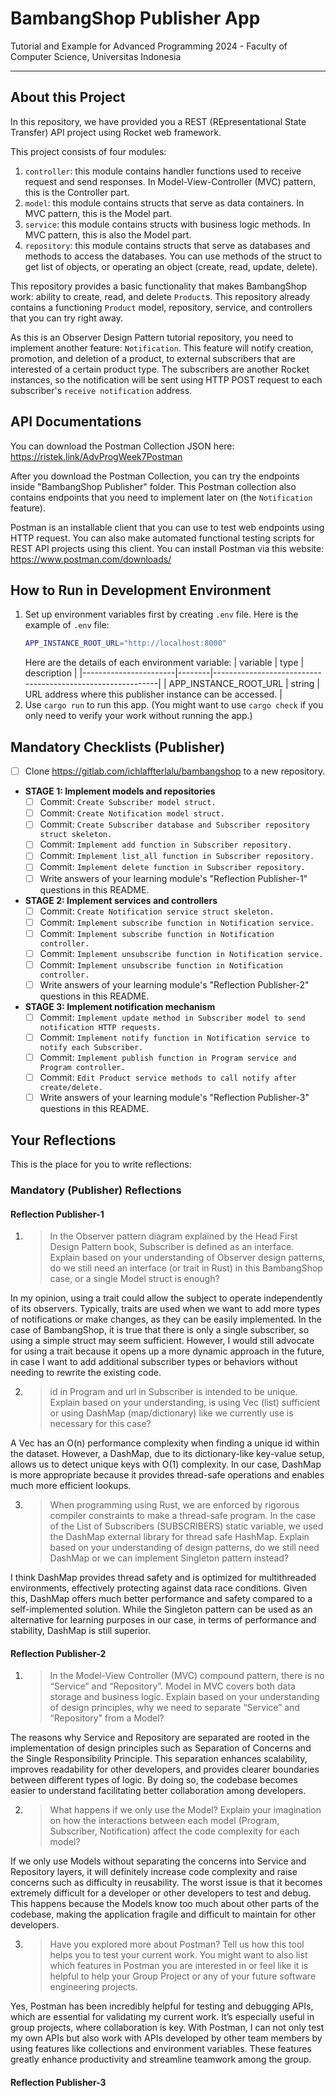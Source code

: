 # BambangShop Publisher App
Tutorial and Example for Advanced Programming 2024 - Faculty of Computer Science, Universitas Indonesia

---

## About this Project
In this repository, we have provided you a REST (REpresentational State Transfer) API project using Rocket web framework.

This project consists of four modules:
1.  `controller`: this module contains handler functions used to receive request and send responses.
    In Model-View-Controller (MVC) pattern, this is the Controller part.
2.  `model`: this module contains structs that serve as data containers.
    In MVC pattern, this is the Model part.
3.  `service`: this module contains structs with business logic methods.
    In MVC pattern, this is also the Model part.
4.  `repository`: this module contains structs that serve as databases and methods to access the databases.
    You can use methods of the struct to get list of objects, or operating an object (create, read, update, delete).

This repository provides a basic functionality that makes BambangShop work: ability to create, read, and delete `Product`s.
This repository already contains a functioning `Product` model, repository, service, and controllers that you can try right away.

As this is an Observer Design Pattern tutorial repository, you need to implement another feature: `Notification`.
This feature will notify creation, promotion, and deletion of a product, to external subscribers that are interested of a certain product type.
The subscribers are another Rocket instances, so the notification will be sent using HTTP POST request to each subscriber's `receive notification` address.

## API Documentations

You can download the Postman Collection JSON here: https://ristek.link/AdvProgWeek7Postman

After you download the Postman Collection, you can try the endpoints inside "BambangShop Publisher" folder.
This Postman collection also contains endpoints that you need to implement later on (the `Notification` feature).

Postman is an installable client that you can use to test web endpoints using HTTP request.
You can also make automated functional testing scripts for REST API projects using this client.
You can install Postman via this website: https://www.postman.com/downloads/

## How to Run in Development Environment
1.  Set up environment variables first by creating `.env` file.
    Here is the example of `.env` file:
    ```bash
    APP_INSTANCE_ROOT_URL="http://localhost:8000"
    ```
    Here are the details of each environment variable:
    | variable              | type   | description                                                |
    |-----------------------|--------|------------------------------------------------------------|
    | APP_INSTANCE_ROOT_URL | string | URL address where this publisher instance can be accessed. |
2.  Use `cargo run` to run this app.
    (You might want to use `cargo check` if you only need to verify your work without running the app.)

## Mandatory Checklists (Publisher)
-   [ ] Clone https://gitlab.com/ichlaffterlalu/bambangshop to a new repository.
-   **STAGE 1: Implement models and repositories**
    -   [ ] Commit: `Create Subscriber model struct.`
    -   [ ] Commit: `Create Notification model struct.`
    -   [ ] Commit: `Create Subscriber database and Subscriber repository struct skeleton.`
    -   [ ] Commit: `Implement add function in Subscriber repository.`
    -   [ ] Commit: `Implement list_all function in Subscriber repository.`
    -   [ ] Commit: `Implement delete function in Subscriber repository.`
    -   [ ] Write answers of your learning module's "Reflection Publisher-1" questions in this README.
-   **STAGE 2: Implement services and controllers**
    -   [ ] Commit: `Create Notification service struct skeleton.`
    -   [ ] Commit: `Implement subscribe function in Notification service.`
    -   [ ] Commit: `Implement subscribe function in Notification controller.`
    -   [ ] Commit: `Implement unsubscribe function in Notification service.`
    -   [ ] Commit: `Implement unsubscribe function in Notification controller.`
    -   [ ] Write answers of your learning module's "Reflection Publisher-2" questions in this README.
-   **STAGE 3: Implement notification mechanism**
    -   [ ] Commit: `Implement update method in Subscriber model to send notification HTTP requests.`
    -   [ ] Commit: `Implement notify function in Notification service to notify each Subscriber.`
    -   [ ] Commit: `Implement publish function in Program service and Program controller.`
    -   [ ] Commit: `Edit Product service methods to call notify after create/delete.`
    -   [ ] Write answers of your learning module's "Reflection Publisher-3" questions in this README.

## Your Reflections
This is the place for you to write reflections:

### Mandatory (Publisher) Reflections
#### Reflection Publisher-1
1. > In the Observer pattern diagram explained by the Head First Design Pattern book, Subscriber is defined as an interface. Explain based on your understanding of Observer design patterns, do we still need an interface (or trait in Rust) in this BambangShop case, or a single Model struct is enough?

In my opinion, using a trait could allow the subject to operate independently of its observers. Typically, traits are used when we want to add more types of notifications or make changes, as they can be easily implemented. In the case of BambangShop, it is true that there is only a single subscriber, so using a simple struct may seem sufficient. However, I would still advocate for using a trait because it opens up a more dynamic approach in the future, in case I want to add additional subscriber types or behaviors without needing to rewrite the existing code.
 
2. > id in Program and url in Subscriber is intended to be unique. Explain based on your understanding, is using Vec (list) sufficient or using DashMap (map/dictionary) like we currently use is necessary for this case?

A Vec has an O(n) performance complexity when finding a unique id within the dataset. However, a DashMap, due to its dictionary-like key-value setup, allows us to detect unique keys with O(1) complexity. In our case, DashMap is more appropriate because it provides thread-safe operations and enables much more efficient lookups.

3. > When programming using Rust, we are enforced by rigorous compiler constraints to make a thread-safe program. In the case of the List of Subscribers (SUBSCRIBERS) static variable, we used the DashMap external library for thread safe HashMap. Explain based on your understanding of design patterns, do we still need DashMap or we can implement Singleton pattern instead?

I think DashMap provides thread safety and is optimized for multithreaded environments, effectively protecting against data race conditions. Given this, DashMap offers much better performance and safety compared to a self-implemented solution. While the Singleton pattern can be used as an alternative for learning purposes in our case, in terms of performance and stability, DashMap is still superior.

#### Reflection Publisher-2
1. > In the Model-View Controller (MVC) compound pattern, there is no “Service” and “Repository”. Model in MVC covers both data storage and business logic. Explain based on your understanding of design principles, why we need to separate “Service” and “Repository” from a Model?

The reasons why Service and Repository are separated are rooted in the implementation of design principles such as Separation of Concerns and the Single Responsibility Principle. This separation enhances scalability, improves readability for other developers, and provides clearer boundaries between different types of logic. By doing so, the codebase becomes easier to understand facilitating better collaboration among developers.

2. > What happens if we only use the Model? Explain your imagination on how the interactions between each model (Program, Subscriber, Notification) affect the code complexity for each model?

If we only use Models without separating the concerns into Service and Repository layers, it will definitely increase code complexity and raise concerns such as difficulty in reusability. The worst issue is that it becomes extremely difficult for a developer or other developers to test and debug. This happens because the Models know too much about other parts of the codebase, making the application fragile and difficult to maintain for other developers.

3. > Have you explored more about Postman? Tell us how this tool helps you to test your current work. You might want to also list which features in Postman you are interested in or feel like it is helpful to help your Group Project or any of your future software engineering projects.

Yes, Postman has been incredibly helpful for testing and debugging APIs, which are essential for validating my current work. It’s especially useful in group projects, where collaboration is key. With Postman, I can not only test my own APIs but also work with APIs developed by other team members by using features like collections and environment variables. These features greatly enhance productivity and streamline teamwork among the group.

#### Reflection Publisher-3
